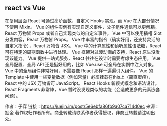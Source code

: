 ## react vs Vue

在复用层面 React 可通过高阶函数、自定义 Hooks 实现。而 Vue 在大部分情况下使用 Mixin。
Vue 的组件实例有实现自定义事件，父子组件通信可以更解耦。React 万物皆 Props 或者自己实现类似的自定义事件。
Vue 中可以使用插槽 Slot 分发内容，React 万物皆 Props。
Vue 中丰富的指令（确实好用，还支持灵活的自定义指令），React 万物皆 JSX。
Vue 中的计算属性和侦听属性语法糖，React 可在特定的周期函数中进行处理。
Vue 框架对过渡动画的支持，React 原生没发现该能力。
Vue 提供一站式服务，React 往往在设计时需要考虑生态应用。
Vue 全局配置、全局 API 还是挺好用的，比如 Vue.use 可全局在实例中注入对象。
Vue 中的全局组件非常好用，不需要像 React 那样一遍遍引入组件。
Vue 的 Template 中使用一些变量数据（例如常量）必须挂载在this上（简直蛋疼），React 中的 JSX 万物皆可 JavaScript。
React Hooks 新颖式概念和语法设计。
React Fragments 非常棒，Vue 暂时没发现类似的功能（会造成更多的元素嵌套问题）。

作者：子弈
链接：https://juejin.im/post/5e6ebfa86fb9a07ca714d0ec
来源：掘金
著作权归作者所有。商业转载请联系作者获得授权，非商业转载请注明出处。